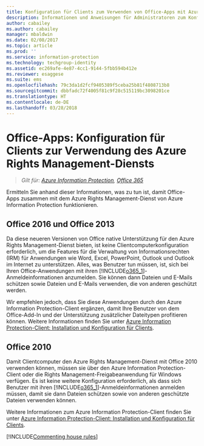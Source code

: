 ```yaml
---
title: Konfiguration für Clients zum Verwenden von Office-Apps mit Azure RMS von AIP
description: Informationen und Anweisungen für Administratoren zum Konfigurieren von Office-Apps für den Einsatz mit dem Azure Rights Management-Dienst von Azure Information Protection.
author: cabailey
ms.author: cabailey
manager: mbaldwin
ms.date: 02/08/2017
ms.topic: article
ms.prod: ''
ms.service: information-protection
ms.technology: techgroup-identity
ms.assetid: ec269afe-4e87-4cc1-9144-5fbb594b412e
ms.reviewer: esaggese
ms.suite: ems
ms.openlocfilehash: 79c3da1d2fcf9405389f5ceba25b81f4808713b8
ms.sourcegitcommit: dbbfadc72f4005f81c9f28c515119bc3098201ce
ms.translationtype: HT
ms.contentlocale: de-DE
ms.lasthandoff: 03/28/2018
---
```

# <a name="office-apps-configuration-for-clients-to-use-the-azure-rights-management-service"></a>Office-Apps: Konfiguration für Clients zur Verwendung des Azure Rights Management-Diensts

>*Gilt für: [Azure Information Protection](https://azure.microsoft.com/pricing/details/information-protection), [Office 365](http://download.microsoft.com/download/E/C/F/ECF42E71-4EC0-48FF-AA00-577AC14D5B5C/Azure_Information_Protection_licensing_datasheet_EN-US.pdf)*


Ermitteln Sie anhand dieser Informationen, was zu tun ist, damit Office-Apps zusammen mit dem Azure Rights Management-Dienst von Azure Information Protection funktionieren.

## <a name="office-2016-and-office-2013"></a>Office 2016 und Office 2013
Da diese neueren Versionen von Office native Unterstützung für den Azure Rights Management-Dienst bieten, ist keine Clientcomputerkonfiguration erforderlich, um die Features für die Verwaltung von Informationsrechten (IRM) für Anwendungen wie Word, Excel, PowerPoint, Outlook und Outlook im Internet zu unterstützen. Alles, was Benutzer tun müssen, ist, sich bei Ihren Office-Anwendungen mit ihren [!INCLUDE[o365_1](../includes/o365_1_md.md)]-Anmeldeinformationen anzumelden. Sie können dann Dateien und E-Mails schützen sowie Dateien und E-Mails verwenden, die von anderen geschützt werden.

Wir empfehlen jedoch, dass Sie diese Anwendungen durch den Azure Information Protection-Client ergänzen, damit Ihre Benutzer von dem Office-Add-In und der Unterstützung zusätzlicher Dateitypen profitieren können. Weitere Informationen finden Sie unter [Azure Information Protection-Client: Installation und Konfiguration für Clients](configure-client.md).

## <a name="office-2010"></a>Office 2010
Damit Clientcomputer den Azure Rights Management-Dienst mit Office 2010 verwenden können, müssen sie über den Azure Information Protection-Client oder die Rights Management-Freigabeanwendung für Windows verfügen. Es ist keine weitere Konfiguration erforderlich, als dass sich Benutzer mit ihren [!INCLUDE[o365_1](../includes/o365_1_md.md)]-Anmeldeinformationen anmelden müssen, damit sie dann Dateien schützen sowie von anderen geschützte Dateien verwenden können.

Weitere Informationen zum Azure Information Protection-Client finden Sie unter [Azure Information Protection-Client: Installation und Konfiguration für Clients](configure-client.md).

[!INCLUDE[Commenting house rules](../includes/houserules.md)]
